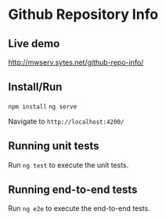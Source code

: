 # Github Repository Info

## Live demo
http://mwserv.sytes.net/github-repo-info/

## Install/Run

`npm install` 
`ng serve` 

Navigate to `http://localhost:4200/`

## Running unit tests

Run `ng test` to execute the unit tests.

## Running end-to-end tests

Run `ng e2e` to execute the end-to-end tests.

